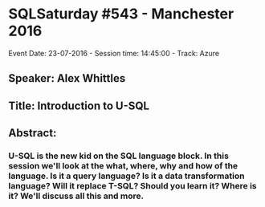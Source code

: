 # SQLSaturday #543 - Manchester 2016
Event Date: 23-07-2016 - Session time: 14:45:00 - Track: Azure
## Speaker: Alex Whittles
## Title: Introduction to U-SQL
## Abstract:
### U-SQL is the new kid on the SQL language block. In this session we'll look at the what, where, why and how of the language. Is it a query language? Is it a data transformation language? Will it replace T-SQL? Should you learn it? Where is it? We'll discuss all this and more.
